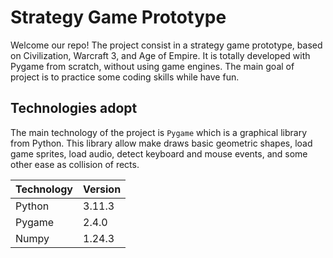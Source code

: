 # Strategy Game Prototype
Welcome our repo! The project consist in a strategy game prototype, based on Civilization, Warcraft 3, and Age of Empire. It is totally developed with Pygame from scratch, without using game engines. The main goal of project is to practice some coding skills while have fun.

## Technologies adopt
The main technology of the project is `Pygame` which is a graphical library from Python. This library allow make draws basic geometric shapes, load game sprites, load audio, detect keyboard and mouse events, and some other ease as collision of rects.

| Technology | Version |
| ----------- | ------- |
| Python      | 3.11.3  |
| Pygame      | 2.4.0   |
| Numpy       | 1.24.3  |